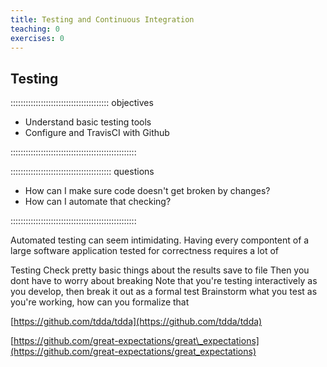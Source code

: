 ```yaml
---
title: Testing and Continuous Integration
teaching: 0
exercises: 0
---
```


## Testing

::::::::::::::::::::::::::::::::::::::: objectives

- Understand basic testing tools
- Configure and TravisCI with Github

::::::::::::::::::::::::::::::::::::::::::::::::::

:::::::::::::::::::::::::::::::::::::::: questions

- How can I make sure code doesn't get broken by changes?
- How can I automate that checking?

::::::::::::::::::::::::::::::::::::::::::::::::::

Automated testing can seem intimidating.  Having every compontent of a large software application tested for correctness requires a lot of

Testing
Check pretty basic things about the results save to file
Then you dont have to worry about breaking
Note that you're testing interactively as you develop, then break it out as a formal test
Brainstorm what you test as you're working, how can you formalize that

[https://github.com/tdda/tdda](https://github.com/tdda/tdda)

[https://github.com/great-expectations/great\_expectations](https://github.com/great-expectations/great_expectations)




